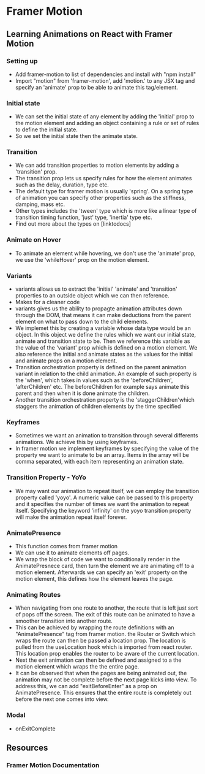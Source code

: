 # Framer Motion

## Learning Animations on React with Framer Motion

### Setting up

- Add framer-motion to list of dependencies and install with "npm install"
- Import "motion" from 'framer-motion', add 'motion.' to any JSX tag and specify an 'animate' prop to be able to animate this tag/element.

### Initial state

- We can set the initial state of any element by adding the 'initial' prop to the motion element and adding an object containing a rule or set of rules to define the initial state.
- So we set the initial state then the animate state.

### Transition

- We can add transition properties to motion elements by adding a 'transition' prop.
- The transition prop lets us specify rules for how the element animates such as the delay, duration, type etc.
- The default type for framer motion is usually 'spring'. On a spring type of animation you can specify other properties such as the stiffness, damping, mass etc.
- Other types includes the 'tween' type which is more like a linear type of transition timing function, 'just' type, 'inertia' type etc.
- Find out more about the types on [linktodocs]

### Animate on Hover

- To animate an element while hovering, we don't use the 'animate' prop, we use the 'whileHover' prop on the motion element.

### Variants

- variants allows us to extract the 'initial' 'animate' and 'transition' properties to an outside object which we can then reference.
- Makes for a cleaner code
- variants gives us the ability to propagte animation attributes down through the DOM, that means it can make deductions from the parent element on what to pass down to the child elements.
- We implemet this by creating a variable whose data type would be an object. In this object we define the rules which we want our initial state, animate and transition state to be. Then we reference this variable as the value of the 'variant' prop which is defined on a motion element. We also reference the initial and animate states as the values for the initial and animate props on a motion element.
- Transition orchestration property is defined on the parent animation variant in relation to the child animation. An example of such property is the 'when', which takes in values such as the 'beforeChildren', 'afterChildren' etc. The beforeChildren for example says animate this parent and then when it is done animate the children.
- Another transition orchestration property is the 'staggerChildren'which staggers the animation of children elements by the time specified

### Keyframes

- Sometimes we want an animation to transition through several differents animations. We achieve this by using keyframes.
- In framer motion we implement keyframes by specifying the value of the property we want to animate to be an array. Items in the array will be comma separated, with each item representing an animation state.

### Transition Property - YoYo

- We may want our animation to repeat itself, we can employ the transition property called 'yoyo'. A numeric value can be passed to this property and it specifies the number of times we want the animation to repeat itself. Specifying the keyword 'infinity' on the yoyo transition property will make the animation repeat itself forever.

### AnimatePresence

- This function comes from framer motion
- We can use it to animate elements off pages.
- We wrap the block of code we want to conditionally render in the AnimatePresnece card, then turn the element we are animating off to a motion element. Afterwards we can specify an 'exit' property on the motion element, this defines how the element leaves the page.

### Animating Routes

- When navigating from one route to another, the route that is left just sort of pops off the screen. The exit of this route can be animated to have a smoother transition into another route.
- This can be achieved by wrapping the route definitions with an "AnimatePresence" tag from framer motion. the Router or Switch which wraps the route can then be passed a location prop. The location is pulled from the useLocation hook which is imported from react router. This location prop enables the router to be aware of the current location.
- Next the exit animation can then be defined and assigned to a the motion element which wraps the the entire page.
- It can be observed that when the pages are being animated out, the animation may not be complete before the next page kicks into view. To address this, we can add "exitBeforeEnter" as a prop on AnimatePresence. This ensures that the entire route is completely out before the next one comes into view.

### Modal
- onExitComplete


## Resources
### Framer Motion Documentation